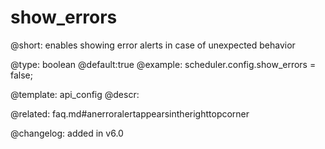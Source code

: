 show_errors
=============


@short: enables showing error alerts in case of unexpected behavior
	

@type: boolean
@default:true
@example:
scheduler.config.show_errors = false;

@template:	api_config
@descr:

@related: faq.md#anerroralertappearsintherighttopcorner

@changelog: added in v6.0
